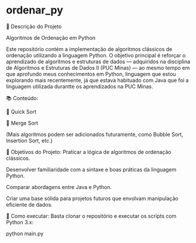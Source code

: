 # ordenar_py
📌 Descrição do Projeto

Algoritmos de Ordenação em Python

Este repositório contém a implementação de algoritmos clássicos de ordenação utilizando a linguagem Python. O objetivo principal é reforçar o aprendizado de algoritmos e estruturas de dados — adquiridos na disciplina de Algoritmos e Estruturas de Dados II (PUC Minas) — ao mesmo tempo em que aprofundo meus conhecimentos em Python, linguagem que estou explorando mais recentemente, já que estava habituado com Java que foi a linguagem utilizada durantte os aprendizados na PUC Minas.

📚 Conteúdo:

🔁 Quick Sort

🔀 Merge Sort

(Mais algoritmos podem ser adicionados futuramente, como Bubble Sort, Insertion Sort, etc.)

🎯 Objetivos do Projeto:
Praticar a lógica de algoritmos de ordenação clássicos.

Desenvolver familiaridade com a sintaxe e boas práticas da linguagem Python.

Comparar abordagens entre Java e Python.

Criar uma base sólida para projetos futuros que envolvam manipulação eficiente de dados.

🚀 Como executar:
Basta clonar o repositório e executar os scripts com Python 3.x:

python main.py